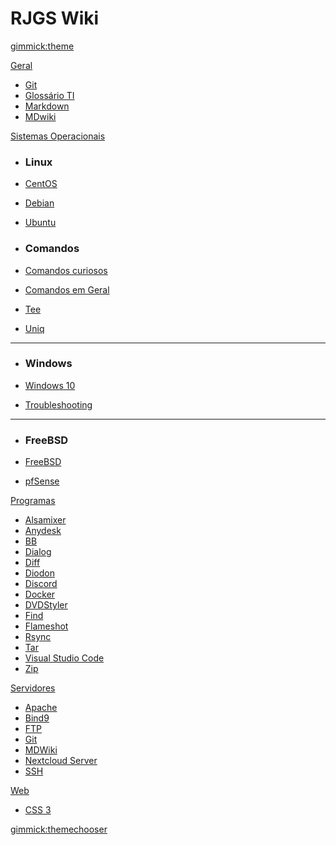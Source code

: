 RJGS Wiki
================================================================

[gimmick:theme](cyborg)

[Geral]()

* [Git](git.md)
* [Glossário TI](glossario_ti.md)
* [Markdown](markdown.md)
* [MDwiki](mdwiki.md)

[Sistemas Operacionais]()

* ### Linux

* [CentOS](centos.md)
* [Debian](debian.md)
* [Ubuntu](ubuntu.md)

* ### Comandos

* [Comandos curiosos](comandos_curiosos.md)
* [Comandos em Geral](comandos_terminal.md)
* [Tee](tee.md)
* [Uniq](uniq.md)
  
- - - -

* ### Windows

* [Windows 10](windows10.md)
* [Troubleshooting](windows10.md#Troubleshooting)

- - - -

* ### FreeBSD

* [FreeBSD](freebsd.md)
* [pfSense](pfsense.md)

[Programas]()

* [Alsamixer](alsamixer.md)
* [Anydesk](anydesk.md)
* [BB](bb.md)
* [Dialog](dialog.md)
* [Diff](diff.md)
* [Diodon](diodon.md)
* [Discord](discord.md)
* [Docker](docker.md)
* [DVDStyler](dvdstyler.md)
* [Find](find.md)
* [Flameshot](flameshot.md)
* [Rsync](rsync.md)
* [Tar](tar.md)
* [Visual Studio Code](vscode.md)
* [Zip](zip.md)

[Servidores]()

* [Apache](apache.md)
* [Bind9](bind9.md)
* [FTP](ftp.md)
* [Git](git.md)
* [MDWiki](mdwiki.md)
* [Nextcloud Server](nextcloud_server.md)
* [SSH](ssh.md)

[Web]()

* [CSS 3](css3.md)


[gimmick:themechooser](Temas)

[def]: mariadb.md
